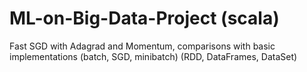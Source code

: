 # ML-on-Big-Data-Project (scala)

Fast SGD with Adagrad and Momentum, comparisons with basic implementations (batch, SGD, minibatch) (RDD, DataFrames, DataSet) 
